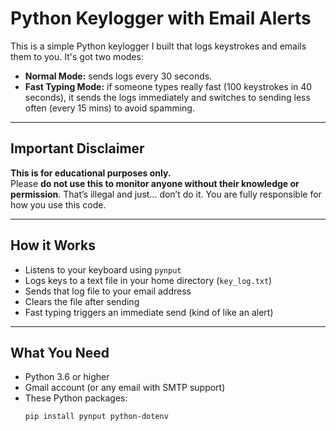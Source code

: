 # Python Keylogger with Email Alerts

This is a simple Python keylogger I built that logs keystrokes and emails them to you. It's got two modes:

- **Normal Mode:** sends logs every 30 seconds.
- **Fast Typing Mode:** if someone types really fast (100 keystrokes in 40 seconds), it sends the logs immediately and switches to sending less often (every 15 mins) to avoid spamming.

---

## Important Disclaimer

**This is for educational purposes only.**  
Please **do not use this to monitor anyone without their knowledge or permission**. That’s illegal and just... don’t do it. You are fully responsible for how you use this code.

---

## How it Works

- Listens to your keyboard using `pynput`
- Logs keys to a text file in your home directory (`key_log.txt`)
- Sends that log file to your email address
- Clears the file after sending
- Fast typing triggers an immediate send (kind of like an alert)

---

## What You Need

- Python 3.6 or higher
- Gmail account (or any email with SMTP support)
- These Python packages:
  ```bash
  pip install pynput python-dotenv

